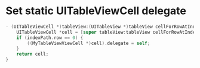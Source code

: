 # Set static UITableViewCell delegate


```objective-c
- (UITableViewCell *)tableView:(UITableView *)tableView cellForRowAtIndexPath:(NSIndexPath *)indexPath {
    UITableViewCell *cell = [super tableView:tableView cellForRowAtIndexPath:indexPath];
    if (indexPath.row == 0) {
        ((MyTableViewViewCell *)cell).delegate = self;
    }
    return cell;
}
```
